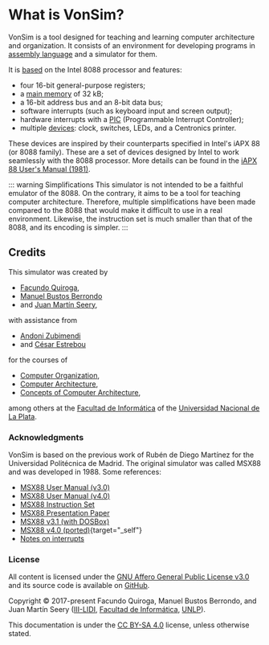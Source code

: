 # What is VonSim?

VonSim is a tool designed for teaching and learning computer architecture and organization. It consists of an environment for developing programs in [assembly language](./computer/assembly) and a simulator for them.

It is [based](./computer/cpu) on the Intel 8088 processor and features:

- four 16-bit general-purpose registers;
- a [main memory](./computer/memory) of 32 kB;
- a 16-bit address bus and an 8-bit data bus;
- software interrupts (such as keyboard input and screen output);
- hardware interrupts with a [PIC](./io/modules/pic) (Programmable Interrupt Controller);
- multiple [devices](./io/devices/index): clock, switches, LEDs, and a Centronics printer.

These devices are inspired by their counterparts specified in Intel's iAPX 88 (or 8088 family). These are a set of devices designed by Intel to work seamlessly with the 8088 processor. More details can be found in the [iAPX 88 User's Manual (1981)](http://www.bitsavers.org/components/intel/8086/1981_iAPX_86_88_Users_Manual.pdf).

::: warning Simplifications
This simulator is not intended to be a faithful emulator of the 8088. On the contrary, it aims to be a tool for teaching computer architecture. Therefore, multiple simplifications have been made compared to the 8088 that would make it difficult to use in a real environment. Likewise, the instruction set is much smaller than that of the 8088, and its encoding is simpler.
:::

## Credits

This simulator was created by

- [Facundo Quiroga](http://facundoq.github.io/),
- [Manuel Bustos Berrondo](https://github.com/manuelbb)
- and [Juan Martín Seery](https://juanm04.com),

with assistance from

- [Andoni Zubimendi](https://github.com/AndoniZubimendi)
- and [César Estrebou](https://github.com/cesarares)

for the courses of

- [Computer Organization](http://weblidi.info.unlp.edu.ar/catedras/organizacion/),
- [Computer Architecture](http://weblidi.info.unlp.edu.ar/catedras/arquitecturaP2003/),
- [Concepts of Computer Architecture](http://weblidi.info.unlp.edu.ar/catedras/ConArqCom/),

among others at the [Facultad de Informática](https://info.unlp.edu.ar/) of the [Universidad Nacional de La Plata](https://www.unlp.edu.ar/).

### Acknowledgments

VonSim is based on the previous work of Rubén de Diego Martínez for the Universidad Politécnica de Madrid. The original simulator was called MSX88 and was developed in 1988. Some references:

- [MSX88 User Manual (v3.0)](/msx88/Manual-MSX88-v3.pdf)
- [MSX88 User Manual (v4.0)](/msx88/Manual-MSX88-v4.pdf)
- [MSX88 Instruction Set](/msx88/set-instr-MSX88.PDF)
- [MSX88 Presentation Paper](/msx88/msx88-original-paper.pdf)
- [MSX88 v3.1 (with DOSBox)](/msx88/MSX88Portable.zip)
- [MSX88 v4.0 (ported)](/msx88/msx88_2017.rar){target="_self"}
- [Notes on interrupts](/msx88/apunte-interrupciones.pdf)

### License

All content is licensed under the [GNU Affero General Public License v3.0](https://github.com/vonsim/vonsim/blob/main/LICENSE) and its source code is available on [GitHub](https://github.com/vonsim/vonsim).

Copyright &copy; 2017-present Facundo Quiroga, Manuel Bustos Berrondo, and Juan Martín Seery ([III-LIDI](https://weblidi.info.unlp.edu.ar/), [Facultad de Informática](https://info.unlp.edu.ar/), [UNLP](https://unlp.edu.ar/)).

This documentation is under the [CC BY-SA 4.0](https://creativecommons.org/licenses/by-sa/4.0/) license, unless otherwise stated.
